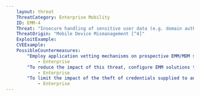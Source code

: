 ```yaml
---
    layout: threat
    ThreatCategory: Enterprise Mobility
    ID: EMM-4
    Threat: "Insecure handling of sensitive user data (e.g. domain authentication credentials) by EMM/MDM solution"
    ThreatOrigin: "Mobile Device Mismanagement [^4]"
    ExploitExample:
    CVEExample:
    PossibleCountermeasures:
        "Employ application vetting mechanisms on prospective EMM/MDM solutions to reduce the risk that sensitive data processed by the EMM/MDM is handled in an insecure fashion.":
            - Enterprise
        "To reduce the impact of this threat, configure EMM solutions to capture the minimum set of user and device necessary to meet your broader mobile device security goals.":
            - Enterprise
        "To limit the impact of the theft of credentials supplied to an EMM solution, configure user authentication from mobile devices to enterprise services to use one-time passwords or other replay-resistant cryptographic tokens.":
            - Enterprise
---
```

